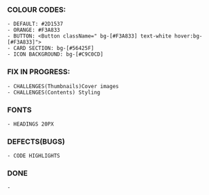 

### COLOUR CODES:

    - DEFAULT: #2D1537
    - ORANGE: #F3A833
    - BUTTON: <Button className=" bg-[#F3A833] text-white hover:bg-[#F3A833]">
    - CARD SECTION: bg-[#56425F]
    - ICON BACKGROUND: bg-[#C9C0CD]

### FIX IN PROGRESS:

    - CHALLENGES(Thumbnails)Cover images
    - CHALLENGES(Contents) Styling 

### FONTS
    - HEADINGS 20PX


### DEFECTS(BUGS)

    - CODE HIGHLIGHTS 

### DONE

    - 
